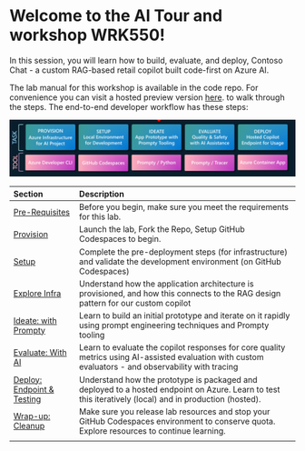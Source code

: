# Welcome to the AI Tour and workshop WRK550!

In this session, you will learn how to build, evaluate, and deploy, Contoso Chat - a custom RAG-based retail copilot built code-first on Azure AI.

The lab manual for this workshop is available in the code repo. For convenience you can visit a hosted preview version [here](https://aka.ms/aitour/contoso-chat/workshop). to walk through the steps. The end-to-end developer workflow has these steps:

![Workflow](./../img/workshop-developer-flow.png)

| Section | Description |
|:---|:---| 
| [Pre-Requisites](https://nitya.github.io/contoso-chat/00-Before-You-Begin/) | Before you begin, make sure you meet the requirements for this lab. |
| [Provision](https://nitya.github.io/contoso-chat/01-Tour-Guide-Setup/01-setup/) | Launch the lab, Fork the Repo, Setup GitHub Codespaces to begin. |
| [Setup](https://nitya.github.io/contoso-chat/01-Tour-Guide-Setup/02-validate/) | Complete the pre-deployment steps (for infrastructure) and validate the development environment (on GitHub Codespaces) |
| [Explore Infra](https://nitya.github.io/contoso-chat/03-Workshop-Build/03-infra/)| Understand how the application architecture is provisioned, and how this connects to the RAG design pattern for our custom copilot |
| [Ideate: with Prompty](https://nitya.github.io/contoso-chat/03-Workshop-Build/04-ideation/) | Learn to build an initial prototype and iterate on it rapidly using prompt engineering techniques and Prompty tooling |
| [Evaluate: With AI](https://nitya.github.io/contoso-chat/03-Workshop-Build/05-evaluation/) | Learn to evaluate the copilot responses for core quality metrics using AI-assisted evaluation with custom evaluators - and observability with tracing |
| [Deploy: Endpoint & Testing](https://nitya.github.io/contoso-chat/03-Workshop-Build/06-operationalization/) | Understand how the prototype is packaged and deployed to a hosted endpoint on Azure. Learn to test this iteratively (local) and in production (hosted). |
| [Wrap-up: Cleanup](https://nitya.github.io/contoso-chat/04-Workshop-Wrapup/07-cleanup/) | Make sure you release lab resources and stop your GitHub Codespaces environment to conserve quota. Explore resources to continue learning. |
| | |